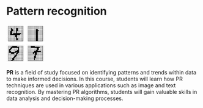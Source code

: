 # Pattern recognition 
<img src="PR1.jpg" alt="Image Description" width="100" />

**PR** is a field of study focused on identifying patterns and trends within data to make informed decisions.
In this course, students will learn how PR techniques are used in various applications such as image and text recognition. By mastering PR algorithms, students will gain valuable skills in data analysis and decision-making processes.

